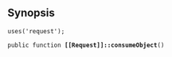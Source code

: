 ## Synopsis

<code>uses('request');</code>

<code>public function <b>[[Request]]::consumeObject</b>()</code>

